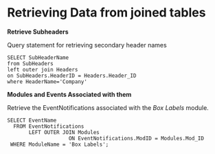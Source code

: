 # Retrieving Data from joined tables #

**Retrieve Subheaders**

Query statement for retrieving secondary header names

```
SELECT SubHeaderName 
from SubHeaders 
left outer join Headers 
on SubHeaders.HeaderID = Headers.Header_ID 
where HeaderName='Company'
```


**Modules and Events Associated with them**

Retrieve the EventNotifications associated with the _Box Labels_ module.

```
SELECT EventName
  FROM EventNotifications
       LEFT OUTER JOIN Modules
                    ON EventNotifications.ModID = Modules.Mod_ID
 WHERE ModuleName = 'Box Labels';
```